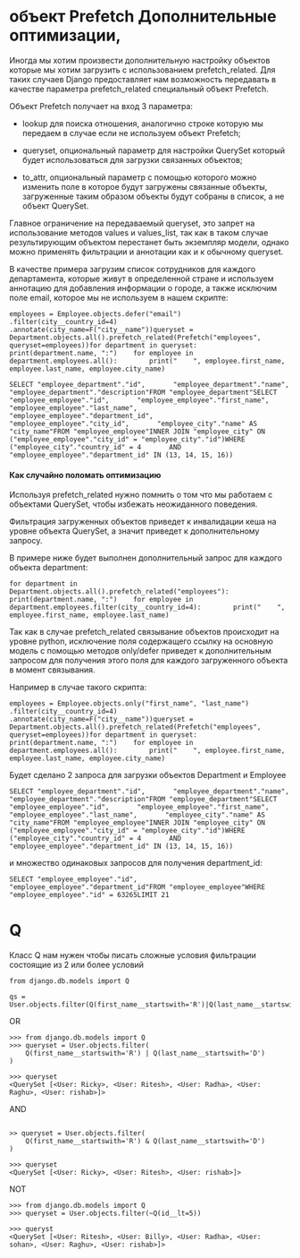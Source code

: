 
# объект Prefetch Дополнительные оптимизации, 

Иногда мы хотим произвести дополнительную настройку объектов которые мы хотим загрузить с использованием prefetch_related. Для таких случаев Django предоставляет нам возможность передавать в качестве параметра prefetch_related специальный объект Prefetch.

Объект Prefetch получает на вход 3 параметра:

- lookup для поиска отношения, аналогично строке которую мы передаем в случае если не используем объект Prefetch;
    
- queryset, опциональный параметр для настройки QuerySet который будет использоваться для загрузки связанных объектов;
    
- to_attr, опциональный параметр с помощью которого можно изменить поле в которое будут загружены связанные объекты, загруженные таким образом объекты будут собраны в список, а не объект QuerySet.
    

Главное ограничение на передаваемый queryset, это запрет на использование методов values и values_list, так как в таком случае результирующим объектом перестанет быть экземпляр модели, однако можно применять фильтрации и аннотации как и к обычному queryset.

В качестве примера загрузим список сотрудников для каждого департамента, которые живут в определенной стране и используем аннотацию для добавления информации о городе, а также исключим поле email, которое мы не используем в нашем скрипте:

```
employees = Employee.objects.defer("email")    .filter(city__country_id=4)    .annotate(city_name=F("city__name"))queryset = Department.objects.all().prefetch_related(Prefetch("employees", queryset=employees))for department in queryset:    print(department.name, ":")    for employee in department.employees.all():        print("    ", employee.first_name, employee.last_name, employee.city_name)
```

```
SELECT "employee_department"."id",       "employee_department"."name",       "employee_department"."description"FROM "employee_department"SELECT "employee_employee"."id",       "employee_employee"."first_name",       "employee_employee"."last_name",       "employee_employee"."department_id",       "employee_employee"."city_id",       "employee_city"."name" AS "city_name"FROM "employee_employee"INNER JOIN "employee_city" ON ("employee_employee"."city_id" = "employee_city"."id")WHERE ("employee_city"."country_id" = 4       AND "employee_employee"."department_id" IN (13, 14, 15, 16))
```

#### Как случайно поломать оптимизацию

Используя prefetch_related нужно помнить о том что мы работаем с объектами QuerySet, чтобы избежать неожиданного поведения.

Фильтрация загруженных объектов приведет к инвалидации кеша на уровне объекта QuerySet, а значит приведет к дополнительному запросу.

В примере ниже будет выполнен дополнительный запрос для каждого объекта department:

```
for department in Department.objects.all().prefetch_related("employees"):    print(department.name, ":")    for employee in department.employees.filter(city__country_id=4):        print("    ", employee.first_name, employee.last_name)
```

Так как в случае prefetch_related связывание объектов происходит на уровне python, исключение поля содержащего ссылку на основную модель с помощью методов only/defer приведет к дополнительным запросом для получения этого поля для каждого загруженного объекта в момент связывания.

Например в случае такого скрипта:

```
employees = Employee.objects.only("first_name", "last_name")    .filter(city__country_id=4)    .annotate(city_name=F("city__name"))queryset = Department.objects.all().prefetch_related(Prefetch("employees", queryset=employees))for department in queryset:    print(department.name, ":")    for employee in department.employees.all():        print("    ", employee.first_name, employee.last_name, employee.city_name)
```

Будет сделано 2 запроса для загрузки объектов Department и Employee

```
SELECT "employee_department"."id",       "employee_department"."name",       "employee_department"."description"FROM "employee_department"SELECT "employee_employee"."id",       "employee_employee"."first_name",       "employee_employee"."last_name",       "employee_city"."name" AS "city_name"FROM "employee_employee"INNER JOIN "employee_city" ON ("employee_employee"."city_id" = "employee_city"."id")WHERE ("employee_city"."country_id" = 4       AND "employee_employee"."department_id" IN (13, 14, 15, 16))
```

и множество одинаковых запросов для получения department_id:

```
SELECT "employee_employee"."id",       "employee_employee"."department_id"FROM "employee_employee"WHERE "employee_employee"."id" = 63265LIMIT 21
```


# Q

Класс Q нам нужен чтобы писать сложные условия фильтрации состоящие из 2 или более условий

```
from django.db.models import Q

qs = User.objects.filter(Q(first_name__startswith='R')|Q(last_name__startswith='D'))
```

OR

```
>>> from django.db.models import Q
>>> queryset = User.objects.filter(
    Q(first_name__startswith='R') | Q(last_name__startswith='D')
)

>>> queryset
<QuerySet [<User: Ricky>, <User: Ritesh>, <User: Radha>, <User: Raghu>, <User: rishab>]>
```

AND

```

>> queryset = User.objects.filter(
    Q(first_name__startswith='R') & Q(last_name__startswith='D')
)

>>> queryset
<QuerySet [<User: Ricky>, <User: Ritesh>, <User: rishab>]>

```

NOT

```
>>> from django.db.models import Q
>>> queryset = User.objects.filter(~Q(id__lt=5))

>>> queryst
<QuerySet [<User: Ritesh>, <User: Billy>, <User: Radha>, <User: sohan>, <User: Raghu>, <User: rishab>]>
```